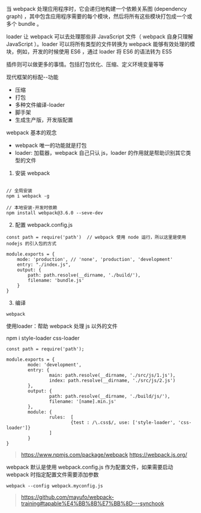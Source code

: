当 webpack 处理应用程序时，它会递归地构建一个依赖关系图 (dependency graph) ，其中包含应用程序需要的每个模块，然后将所有这些模块打包成一个或多个 bundle 。

loader 让 webpack 可以去处理那些非 JavaScript 文件（ webpack 自身只理解 JavaScript ）。loader 可以将所有类型的文件转换为 webpack 能够有效处理的模块，例如，开发的时候使用 ES6 ，通过 loader 将 ES6 的语法转为 ES5

插件则可以做更多的事情。包括打包优化、压缩、定义环境变量等等

现代框架的标配--功能
* 压缩
* 打包
* 多种文件编译-loader
* 脚手架
* 生成生产版，开发版配置

webpack 基本的观念
* webpack 唯一的功能就是打包
* loader: 加载器，webpack 自己只认 js，loader 的作用就是帮助识别其它类型的文件


1. 安装 webpack
```

// 全局安装
npm i webpack -g

// 本地安装-开发时依赖
npm install webpack@3.6.0 --seve-dev
```

2. 配置 webpack.config.js
```
const path = require('path')  // webpack 使用 node 运行，所以这里是使用 nodejs 的引入包的方式 

module.exports = {
	mode: 'production', // 'none', 'production', 'development'
	entry: "./index.js",
	output: {
		path: path.resolve(__dirname, './build/'),
		filename: 'bundle.js'
	} 
}
```

3. 编译
```
webpack
```


使用loader：帮助 webpack 处理 js 以外的文件


npm i style-loader css-loader

```
const path = require('path');

module.exports = {
        mode: 'development',
        entry: {
                main: path.resolve(__dirname, './src/js/1.js'),
                index: path.resolve(__dirname, './src/js/2.js')
        },
        output: {
                path: path.resolve(__dirname, './build/js/'),
                filename: '[name].min.js'
        },
        module: {
                rules:  [
                        {test : /\.css$/, use: ['style-loader', 'css-loader']}
                ]
        }
}
```

> https://www.npmjs.com/package/webpack
> https://webpack.js.org/

webpack 默认是使用 webpack.config.js 作为配置文件，如果需要启动 webpack 时指定配置文件需要添加参数
```
webpack --config webpack.myconfig.js
```

> https://github.com/mayufo/webpack-training#tapable%E4%BB%8B%E7%BB%8D---synchook
